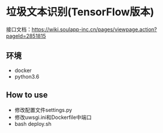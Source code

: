 # 垃圾文本识别(TensorFlow版本)

接口文档：https://wiki.soulapp-inc.cn/pages/viewpage.action?pageId=2851815

## 环境

* docker 
* python3.6

## How to use

* 修改配置文件settings.py
* 修改uwsgi.ini和Dockerfile中端口
* bash deploy.sh
